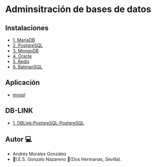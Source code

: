 # Adminsitración de bases de datos

## Instalaciones

- [1. MariaDB](./mysql.md)
- [2. PostgreSQL](./Postgres.md)
- [3. MongoDB](./mongodb.md)
- [4. Oracle](./oracle-debian.md)
- [5. Redis](./redis.md)
- [6. BatmanSQL](./batmanSQL.md)

## Aplicación

- [mysql](APPwEB-mySQL/app.py)

## DB-LINK

- [1. DBLink:PostgreSQL-PostgreSQL](./dblink-Postgres.md)

## Autor :computer:
* Andrés Morales González
* :school:I.E.S. Gonzalo Nazareno :round_pushpin:(Dos Hermanas, Sevilla).
